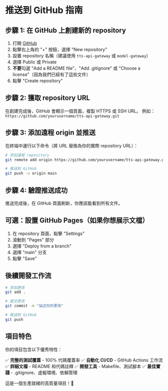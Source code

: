 # 推送到 GitHub 指南

## 步驟 1: 在 GitHub 上創建新的 repository

1. 打開 [GitHub](https://github.com)
2. 點擊右上角的 "+" 按鈕，選擇 "New repository"
3. 設置 repository 名稱（建議使用 `tts-api-gateway` 或 `model-gateway`）
4. 選擇 Public 或 Private
5. **不要**勾選 "Add a README file"、"Add .gitignore" 或 "Choose a license"（因為我們已經有了這些文件）
6. 點擊 "Create repository"

## 步驟 2: 獲取 repository URL

在創建完成後，GitHub 會顯示一個頁面，複製 HTTPS 或 SSH URL。
例如：`https://github.com/yourusername/tts-api-gateway.git`

## 步驟 3: 添加遠程 origin 並推送

在終端中運行以下命令（將 URL 替換為你的實際 repository URL）：

```bash
# 添加遠程 repository
git remote add origin https://github.com/yourusername/tts-api-gateway.git

# 推送到 GitHub
git push -u origin main
```

## 步驟 4: 驗證推送成功

推送完成後，在 GitHub 頁面刷新，你應該能看到所有文件。

## 可選：設置 GitHub Pages（如果你想展示文檔）

1. 在 repository 頁面，點擊 "Settings"
2. 滾動到 "Pages" 部分
3. 選擇 "Deploy from a branch"
4. 選擇 "main" 分支
5. 點擊 "Save"

## 後續開發工作流

```bash
# 添加更改
git add .

# 提交更改
git commit -m "描述你的更改"

# 推送到 GitHub
git push
```

## 項目特色

你的項目包含以下優秀特性：

✅ **完整的測試覆蓋** - 100% 代碼覆蓋率
✅ **自動化 CI/CD** - GitHub Actions 工作流
✅ **詳細文檔** - README 和代碼註釋
✅ **開發工具** - Makefile、測試腳本
✅ **最佳實踐** - .gitignore、虛擬環境、依賴管理

這是一個生產就緒的高質量項目！🚀
